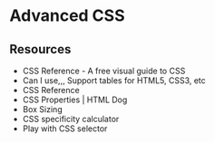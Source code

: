 # Advanced CSS
## Resources
* CSS Reference - A free visual guide to CSS 
* Can I use,,, Support tables for HTML5, CSS3, etc
* CSS Reference
* CSS Properties | HTML Dog
* Box Sizing
* CSS specificity calculator
* Play with CSS selector